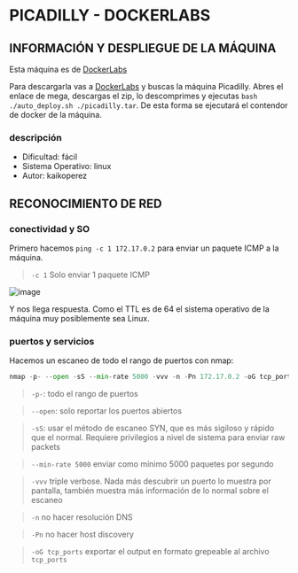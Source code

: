 # PICADILLY - DOCKERLABS

## INFORMACIÓN Y DESPLIEGUE DE LA MÁQUINA

Esta máquina es de [DockerLabs](https://dockerlabs.es)

Para descargarla vas a [DockerLabs](https://dockerlabs.es) y buscas la máquina Picadilly. Abres el enlace de mega, descargas el zip, lo descomprimes y ejecutas `bash ./auto_deploy.sh ./picadilly.tar`. De esta forma se ejecutará el contendor de docker de la máquina.

### descripción

- Dificultad: fácil
- Sistema Operativo: linux
- Autor: kaikoperez

## RECONOCIMIENTO DE RED

### conectividad y SO

Primero hacemos `ping -c 1 172.17.0.2` para enviar un paquete ICMP a la máquina.
> `-c 1` Solo enviar 1 paquete ICMP

![image](https://github.com/user-attachments/assets/12171f6c-fbb0-4bbf-8e74-f453568dc17b)

Y nos llega respuesta. Como el TTL es de 64 el sistema operativo de la máquina muy posiblemente sea Linux.

### puertos y servicios

Hacemos un escaneo de todo el rango de puertos con nmap:

```python
nmap -p- --open -sS --min-rate 5000 -vvv -n -Pn 172.17.0.2 -oG tcp_ports
```

> `-p-`: todo el rango de puertos

> `--open`: solo reportar los puertos abiertos

> `-sS`: usar el método de escaneo SYN, que es más sigiloso y rápido que el normal. Requiere privilegios a nivel de sistema para enviar raw packets

> `--min-rate 5000` enviar como mínimo 5000 paquetes por segundo

> `-vvv` triple verbose. Nada más descubrir un puerto lo muestra por pantalla, también muestra más información de lo normal sobre el escaneo

> `-n` no hacer resolución DNS

> `-Pn` no hacer host discovery

> `-oG tcp_ports` exportar el output en formato grepeable al archivo `tcp_ports`


